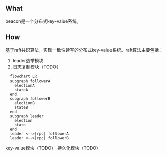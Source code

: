 ﻿## What
beacon是一个分布式key-value系统。
## How
基于raft共识算法，实现一致性读写的分布式key-value系统。raft算法主要包括：
1. leader选举模块
2. 日志复制模块（TODO）

```mermaid
  flowchart LR
  subgraph followerA
    electionA
    stateA
  end
  subgraph followerB
    electionB
    stateB
  end
  subgraph leader
    election
    state
  end
  leader <-->|rpc| followerA
  leader <-->|rpc| followerB
```
key-value模块（TODO）
持久化模块（TODO）



